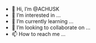 - 👋 Hi, I’m @ACHUSK
- 👀 I’m interested in ...
- 🌱 I’m currently learning ...
- 💞️ I’m looking to collaborate on ...
- 📫 How to reach me ...

<!---
ACHUSK/ACHUSK is a ✨ special ✨ repository because its `README.md` (this file) appears on your GitHub profile.
You can click the Preview link to take a look at your changes.
--->
